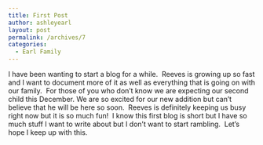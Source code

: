 ```yaml
---
title: First Post
author: ashleyearl
layout: post
permalink: /archives/7
categories:
  - Earl Family
---
```

I have been wanting to start a blog for a while.  Reeves is growing up so fast and I want to document more of it as well as everything that is going on with our family.  For those of you who don&#8217;t know we are expecting our second child this December. We are so excited for our new addition but can&#8217;t believe that he will be here so soon.  Reeves is definitely keeping us busy right now but it is so much fun!  I know this first blog is short but I have so much stuff I want to write about but I don&#8217;t want to start rambling.  Let&#8217;s hope I keep up with this.